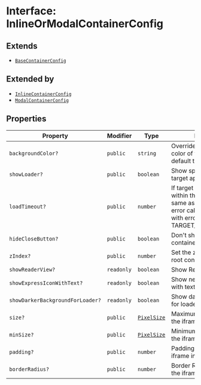 # Interface: InlineOrModalContainerConfig

## Extends

- [`BaseContainerConfig`](base-container-config.md)

## Extended by

- [`InlineContainerConfig`](inline-container-config.md)
- [`ModalContainerConfig`](modal-container-config.md)

## Properties

| Property | Modifier | Type | Description | Inherited from |
| ------ | ------ | ------ | ------ | ------ |
| `backgroundColor?` | `public` | `string` | Override the background color of the iframe. By default this is as per theme. | [`BaseContainerConfig`](BaseContainerConfig.md).`backgroundColor` |
| `showLoader?` | `public` | `boolean` | Show spinner while loading target app. Default is true. | [`BaseContainerConfig`](BaseContainerConfig.md).`showLoader` |
| `loadTimeout?` | `public` | `number` | If target app does't open within this time (in ms, same as of setTimeout), the error callback is invoked with error code TARGET_LOAD_TIMED_OUT. | [`BaseContainerConfig`](BaseContainerConfig.md).`loadTimeout` |
| `hideCloseButton?` | `public` | `boolean` | Don't show close button for container and header bars | [`BaseContainerConfig`](BaseContainerConfig.md).`hideCloseButton` |
| `zIndex?` | `public` | `number` | Set the z-index of of the root container | [`BaseContainerConfig`](BaseContainerConfig.md).`zIndex` |
| `showReaderView?` | `readonly` | `boolean` | Show Reader Loading View | [`BaseContainerConfig`](BaseContainerConfig.md).`showReaderView` |
| `showExpressIconWithText?` | `readonly` | `boolean` | Show new express icon with text | [`BaseContainerConfig`](BaseContainerConfig.md).`showExpressIconWithText` |
| `showDarkerBackgroundForLoader?` | `readonly` | `boolean` | Show darker background for loader | [`BaseContainerConfig`](BaseContainerConfig.md).`showDarkerBackgroundForLoader` |
| `size?` | `public` | [`PixelSize`](../../Asset.types/interfaces/PixelSize.md) | Maximum size boundary of the iframe. | - |
| `minSize?` | `public` | [`PixelSize`](../../Asset.types/interfaces/PixelSize.md) | Minimum size boundary of the iframe. | - |
| `padding?` | `public` | `number` | Padding applied to the iframe in pixels. | - |
| `borderRadius?` | `public` | `number` | Border Radius applied to the iframe in pixels. | - |
